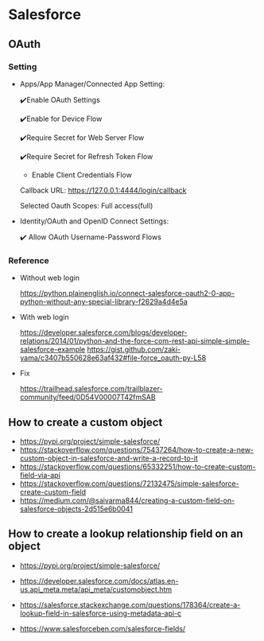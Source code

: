 # Salesforce

## OAuth

### Setting

- Apps/App Manager/Connected App Setting:

    ✔️Enable OAuth Settings

    ✔️Enable for Device Flow

    ✔️Require Secret for Web Server Flow

    ✔️Require Secret for Refresh Token Flow

    + Enable Client Credentials Flow

    Callback URL: https://127.0.0.1:4444/login/callback

    Selected Oauth Scopes: Full access(full)

- Identity/OAuth and OpenID Connect Settings:

    ✔️ Allow OAuth Username-Password Flows

### Reference
- Without web login

    https://python.plainenglish.io/connect-salesforce-oauth2-0-app-python-without-any-special-library-f2629a4d4e5a

- With web login

    https://developer.salesforce.com/blogs/developer-relations/2014/01/python-and-the-force-com-rest-api-simple-simple-salesforce-example
    https://gist.github.com/zaki-yama/c3407b550628e63af432#file-force_oauth-py-L58

- Fix

    https://trailhead.salesforce.com/trailblazer-community/feed/0D54V00007T42fmSAB




## How to create a custom object
- https://pypi.org/project/simple-salesforce/
- https://stackoverflow.com/questions/75437264/how-to-create-a-new-custom-object-in-salesforce-and-write-a-record-to-it
- https://stackoverflow.com/questions/65332251/how-to-create-custom-field-via-api
- https://stackoverflow.com/questions/72132475/simple-salesforce-create-custom-field
- https://medium.com/@saivarma844/creating-a-custom-field-on-salesforce-objects-2d515e6b0041



## How to create a lookup relationship field on an object

- https://pypi.org/project/simple-salesforce/

- https://developer.salesforce.com/docs/atlas.en-us.api_meta.meta/api_meta/customobject.htm

- https://salesforce.stackexchange.com/questions/178364/create-a-lookup-field-in-salesforce-using-metadata-api-c

- https://www.salesforceben.com/salesforce-fields/